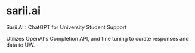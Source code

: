 # sarii.ai
Sarii AI : ChatGPT for University Student Support 

Utilizes OpenAI's Completion API, and fine tuning to curate 
responses and data to UW. 